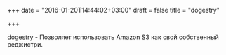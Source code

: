 +++
date = "2016-01-20T14:44:02+03:00"
draft = false
title = "dogestry"

+++

<p><a href="https://github.com/dogestry/dogestry">dogestry</a>&nbsp;- Позволяет использовать&nbsp;Amazon S3 как свой собственный реджистри.</p>

